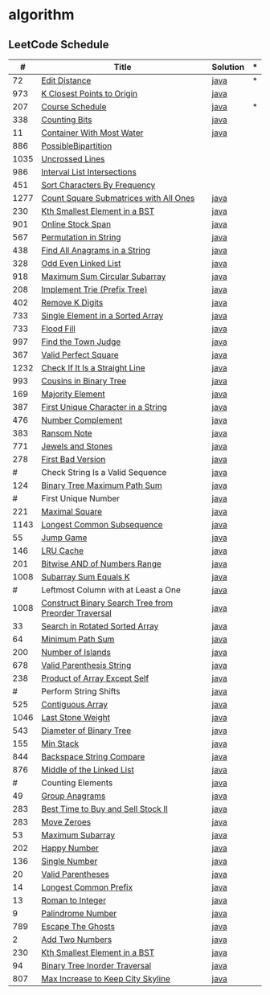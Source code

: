 # algorithm
## LeetCode Schedule

 \#   | Title         | Solution   | *          |
------|---------------|------------|------------|
 72   | [Edit Distance](https://leetcode.com/problems/edit-distance/) | [java](src/main/java/leetCode/EditDistance.java) | * |
 973  | [K Closest Points to Origin](https://leetcode.com/problems/k-closest-points-to-origin/) | [java](src/main/java/leetCode/KClosestPointsToOrigin.java) |
 207  | [Course Schedule](https://leetcode.com/problems/course-schedule/) | [java](src/main/java/leetCode/CourseSchedule.java) | * |
 338  | [Counting Bits](https://leetcode.com/problems/counting-bits/) | [java](src/main/java/leetCode/CountingBits.java) |
 11   | [Container With Most Water](https://leetcode.com/problems/container-with-most-water/) | [java](src/main/java/leetCode/ContainerWithMostWater.java) |
 886  | [PossibleBipartition](https://leetcode.com/problems/possible-bipartition/) | [](src/main/java/leetCode/PossibleBipartition.java) |
 1035 | [Uncrossed Lines](https://leetcode.com/problems/uncrossed-lines/) | [](src/main/java/leetCode/UncrossedLines.java) |
 986  | [Interval List Intersections](https://leetcode.com/problems/interval-list-intersections/) | [](src/main/java/leetCode/IntervalListIntersections.java) |
 451  | [Sort Characters By Frequency](https://leetcode.com/problems/sort-characters-by-frequency/) | [](src/main/java/leetCode/SortCharactersByFrequency.java) |
 1277 | [Count Square Submatrices with All Ones](https://leetcode.com/problems/count-square-submatrices-with-all-ones/) | [java](src/main/java/leetCode/CountSquareSubmatricesWithAllOnes.java) |
 230  | [Kth Smallest Element in a BST](https://leetcode.com/problems/kth-smallest-element-in-a-bst/) | [java](src/main/java/leetCode/KthSmallestElementInABST.java) |
 901  | [Online Stock Span](https://leetcode.com/problems/online-stock-span/) | [java](src/main/java/leetCode/StockSpanner.java) |
 567  | [Permutation in String](https://leetcode.com/problems/permutation-in-string/) | [java](src/main/java/leetCode/PermutationInString.java) |
 438  | [Find All Anagrams in a String](https://leetcode.com/problems/find-all-anagrams-in-a-string/) | [java](src/main/java/leetCode/FindAllAnagramsInAString.java) |
 328  | [Odd Even Linked List](https://leetcode.com/problems/odd-even-linked-list/) | [java](src/main/java/leetCode/OddEvenLinkedList.java) |
 918  | [Maximum Sum Circular Subarray](https://leetcode.com/problems/maximum-sum-circular-subarray/) | [java](src/main/java/leetCode/MaximumSumCircularSubarray.java) |
 208  | [Implement Trie (Prefix Tree)](https://leetcode.com/problems/implement-trie-prefix-tree/) | [java](src/main/java/leetCode/Trie.java) |
 402  | [Remove K Digits](https://leetcode.com/problems/remove-k-digits/) | [java](./src/main/java/leetCode/RemoveKDigits.java) |
 733  | [Single Element in a Sorted Array](https://leetcode.com/problems/single-element-in-a-sorted-array/) | [java](./src/main/java/leetCode/SingleElementInASortedArray.java) |
 733  | [Flood Fill](https://leetcode.com/problems/flood-fill/) | [java](./src/main/java/leetCode/FloodFill.java) |
 997  | [Find the Town Judge](https://leetcode.com/problems/find-the-town-judge/) | [java](./src/main/java/leetCode/FindTheTownJudge.java) |
 367  | [Valid Perfect Square](https://leetcode.com/problems/valid-perfect-square/) | [java](./src/main/java/leetCode/ValidPerfectSquare.java) |
 1232 | [Check If It Is a Straight Line](https://leetcode.com/problems/check-if-it-is-a-straight-line/) | [java](./src/main/java/leetCode/CheckIfItIsAStraightLine.java) |
 993  | [Cousins in Binary Tree](https://leetcode.com/problems/cousins-in-binary-tree/) | [java](./src/main/java/leetCode/CousinsInBinaryTree.java) |
 169  | [Majority Element](https://leetcode.com/problems/majority-element/) | [java](./src/main/java/leetCode/MajorityElement.java) |
 387  | [First Unique Character in a String](https://leetcode.com/problems/first-unique-character-in-a-string/) | [java](./src/main/java/leetCode/FirstUniqueCharacterInAString.java) |
 476  | [Number Complement](https://leetcode.com/problems/number-complement/) | [java](./src/main/java/leetCode/NumberComplement.java) |
 383  | [Ransom Note](https://leetcode.com/problems/ransom-note/) | [java](./src/main/java/leetCode/RansomNote.java) |
 771  | [Jewels and Stones](https://leetcode.com/problems/jewels-and-stones/) | [java](./src/main/java/leetCode/JewelsAndStones.java) |
 278  | [First Bad Version](https://leetcode.com/problems/first-bad-version/) | [java](./src/main/java/leetCode/FirstBadVersion.java) |
 \#   | Check String Is a Valid Sequence | [java](./src/main/java/leetCode/CheckStringIsAValidSequence.java) |
 124  | [Binary Tree Maximum Path Sum](https://leetcode.com/problems/binary-tree-maximum-path-sum/) | [java](./src/main/java/leetCode/BinaryTreeMaximumPathSum.java) |
 \#   | First Unique Number | [java](./src/main/java/leetCode/FirstUnique.java) |
 221  | [Maximal Square](https://leetcode.com/problems/maximal-square/) | [java](./src/main/java/leetCode/MaximalSquare.java) |
 1143 | [Longest Common Subsequence](https://leetcode.com/problems/longest-common-subsequence/) | [java](./src/main/java/leetCode/LongestCommonSubsequence.java) |
 55   | [Jump Game](https://leetcode.com/problems/jump-game/) | [java](./src/main/java/leetCode/JumpGame.java) |
 146  | [LRU Cache](https://leetcode.com/problems/lru-cache/) | [java](./src/main/java/leetCode/LRUCache.java) |
 201  | [Bitwise AND of Numbers Range](https://leetcode.com/problems/bitwise-and-of-numbers-range/) | [java](./src/main/java/leetCode/BitwiseANDOfNumbersRange.java) |
 1008 | [Subarray Sum Equals K](https://leetcode.com/problems/subarray-sum-equals-k/) | [java](./src/main/java/leetCode/ConstructBinarySearchTreeFromPreorderTraversal.java) |
 \#   | Leftmost Column with at Least a One | [java](./src/main/java/leetCode/LeftmostColumnWithAtLeastAOne.java) |
 1008 | [Construct Binary Search Tree from Preorder Traversal](https://leetcode.com/problems/construct-binary-search-tree-from-preorder-traversal/) | [java](./src/main/java/leetCode/ConstructBinarySearchTreeFromPreorderTraversal.java) |
 33   | [Search in Rotated Sorted Array](https://leetcode.com/problems/search-in-rotated-sorted-array/) | [java](./src/main/java/leetCode/SearchInRotatedSortedArray.java) |
 64   | [Minimum Path Sum](https://leetcode.com/problems/minimum-path-sum/) | [java](./src/main/java/leetCode/MinimumPathSum.java) |
 200  | [Number of Islands](https://leetcode.com/problems/number-of-islands/) | [java](./src/main/java/leetCode/NumberOfIslands.java) |
 678  | [Valid Parenthesis String](https://leetcode.com/problems/valid-parenthesis-string/) | [java](./src/main/java/leetCode/ValidParenthesisString.java) |
 238  | [Product of Array Except Self](https://leetcode.com/problems/product-of-array-except-self/) | [java](./src/main/java/leetCode/ProductOfArrayExceptSelf.java) |
 \#   | Perform String Shifts | [java](./src/main/java/leetCode/PerformStringShifts.java) |
 525  | [Contiguous Array](https://leetcode.com/problems/contiguous-array/) | [java](./src/main/java/leetCode/ContiguousArray.java) |
 1046 | [Last Stone Weight](https://leetcode.com/problems/last-stone-weight/) | [java](./src/main/java/leetCode/LastStoneWeight.java) |
 543  | [Diameter of Binary Tree](https://leetcode.com/problems/diameter-of-binary-tree/) | [java](./src/main/java/leetCode/DiameterOfBinaryTree.java) |
 155  | [Min Stack](https://leetcode.com/problems/min-stack/) | [java](./src/main/java/leetCode/MinStack.java) |
 844  | [Backspace String Compare](https://leetcode.com/problems/backspace-string-compare/) | [java](./src/main/java/leetCode/BackspaceStringCompare.java) |
 876  | [Middle of the Linked List](https://leetcode.com/problems/middle-of-the-linked-list/) | [java](./src/main/java/leetCode/MiddleOfTheLinkedList.java) |
 \#   | Counting Elements | [java](./src/main/java/leetCode/CountingElements.java) |
 49   | [Group Anagrams](https://leetcode.com/problems/group-anagrams/) | [java](./src/main/java/leetCode/GroupAnagrams.java) |
 283  | [Best Time to Buy and Sell Stock II](https://leetcode.com/problems/best-time-to-buy-and-sell-stock-ii/) | [java](./src/main/java/leetCode/BestTimeToBuyAndSellStockII.java) |
 283  | [Move Zeroes](https://leetcode.com/problems/move-zeroes/) | [java](./src/main/java/leetCode/MoveZeroes.java) |
 53   | [Maximum Subarray](https://leetcode.com/problems/maximum-subarray/) | [java](./src/main/java/leetCode/MaximumSubarray.java) |
 202  | [Happy Number](https://leetcode.com/problems/happy-number/) | [java](./src/main/java/leetCode/HappyNumber.java) |
 136  | [Single Number](https://leetcode.com/problems/single-number/) | [java](./src/main/java/leetCode/SingleNumber.java) |
 20   | [Valid Parentheses](https://leetcode.com/problems/valid-parentheses/) | [java](./src/main/java/leetCode/ValidParentheses.java) |
 14   | [Longest Common Prefix](https://leetcode.com/problems/longest-common-prefix/) | [java](./src/main/java/leetCode/LongestCommonPrefix.java) |
 13   | [Roman to Integer](https://leetcode.com/problems/roman-to-integer/) | [java](./src/main/java/leetCode/RomanToInt.java) |
 9    | [Palindrome Number](https://leetcode.com/problems/palindrome-number/) | [java](./src/main/java/leetCode/PalindromeNumber.java) |
 789  | [Escape The Ghosts](https://leetcode.com/problems/escape-the-ghosts/) | [java](./src/main/java/leetCode/EscapeTheGhosts.java) |
 2    | [Add Two Numbers](https://leetcode.com/problems/add-two-numbers/) | [java](./src/main/java/leetCode/AddTwoNumbers.java) |
 230  | [Kth Smallest Element in a BST](https://leetcode.com/problems/kth-smallest-element-in-a-bst/) | [java](./src/main/java/leetCode/BSTKthSmallestElement.java) |
 94   | [Binary Tree Inorder Traversal](https://leetcode.com/problems/binary-tree-inorder-traversal/) | [java](./src/main/java/leetCode/BinaryTreeInorderTraversal.java) |
 807  | [Max Increase to Keep City Skyline](https://leetcode.com/problems/max-increase-to-keep-city-skyline/) | [java](./src/main/java/leetCode/MaxIncreaseKeepCitySkyline.java) |

